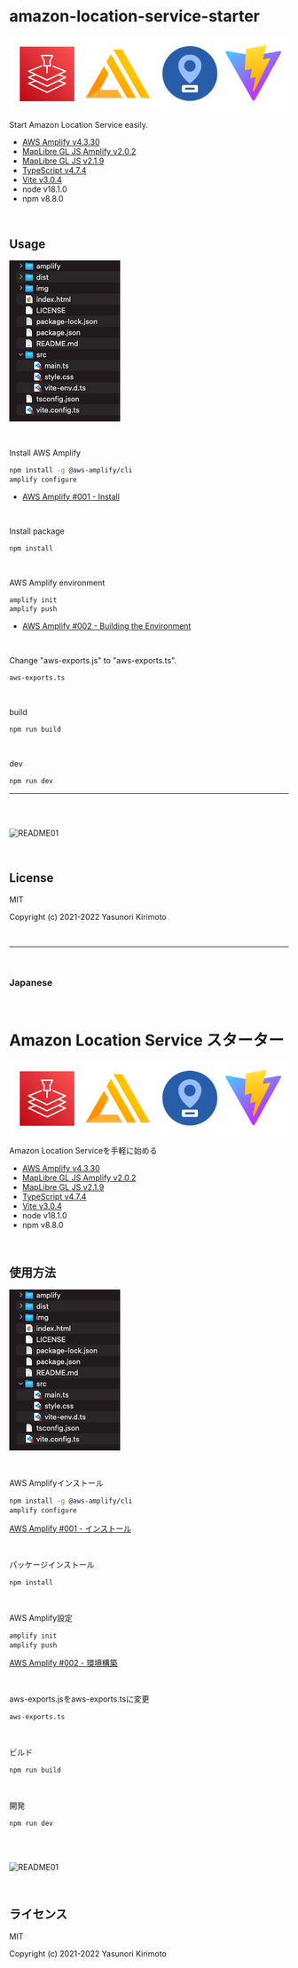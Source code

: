 # amazon-location-service-starter

![README02](img/README02.png)

Start Amazon Location Service easily.  
- [AWS Amplify v4.3.30](https://github.com/aws-amplify/amplify-js)  
- [MapLibre GL JS Amplify v2.0.2](https://github.com/aws-amplify/maplibre-gl-js-amplify)  
- [MapLibre GL JS v2.1.9](https://github.com/maplibre/maplibre-gl-js)  
- [TypeScript v4.7.4](https://www.typescriptlang.org)  
- [Vite v3.0.4](https://vitejs.dev)  
- node v18.1.0
- npm v8.8.0

<br>

## Usage

![README03](img/README03.png)

<br>

Install AWS Amplify
```bash
npm install -g @aws-amplify/cli
amplify configure
```
- [AWS Amplify #001 - Install](https://day-journal.com/memo/aws-amplify-001)

<br>

Install package
```bash
npm install
```

<br>

AWS Amplify environment
```bash
amplify init
amplify push
```
- [AWS Amplify #002 - Building the Environment](https://day-journal.com/memo/aws-amplify-002)

<br>

Change "aws-exports.js" to "aws-exports.ts".

```bash
aws-exports.ts
```

<br>

build
```bash
npm run build
```

<br>

dev
```bash
npm run dev
```

---

<br>
<br>

![README01](img/README01.gif)

<br>

## License
MIT

Copyright (c) 2021-2022 Yasunori Kirimoto

<br>

---

<br>

### Japanese

<br>

# Amazon Location Service スターター

![README02](img/README02.png)

Amazon Location Serviceを手軽に始める
- [AWS Amplify v4.3.30](https://github.com/aws-amplify/amplify-js)  
- [MapLibre GL JS Amplify v2.0.2](https://github.com/aws-amplify/maplibre-gl-js-amplify)  
- [MapLibre GL JS v2.1.9](https://github.com/maplibre/maplibre-gl-js)  
- [TypeScript v4.7.4](https://www.typescriptlang.org)  
- [Vite v3.0.4](https://vitejs.dev)  
- node v18.1.0
- npm v8.8.0

<br>

##  使用方法

![README03](img/README03.png)

<br>

AWS Amplifyインストール
```bash
npm install -g @aws-amplify/cli
amplify configure
```
[AWS Amplify #001 - インストール](https://day-journal.com/memo/aws-amplify-001)

<br>

パッケージインストール
```bash
npm install
```

<br>

AWS Amplify設定
```bash
amplify init
amplify push
```
[AWS Amplify #002 - 環境構築](https://day-journal.com/memo/aws-amplify-002)

<br>

aws-exports.jsをaws-exports.tsに変更

```bash
aws-exports.ts
```

<br>

ビルド
```bash
npm run build
```

<br>

開発
```bash
npm run dev
```

<br>
<br>

![README01](img/README01.gif)

<br>

## ライセンス
MIT

Copyright (c) 2021-2022 Yasunori Kirimoto

<br>
